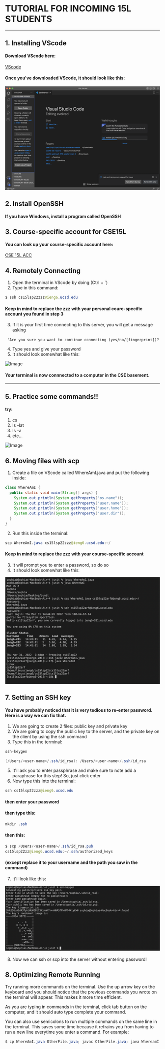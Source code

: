 
# TUTORIAL FOR INCOMING 15L STUDENTS 
---
## 1. Installing VScode 
#### Download VScode here:


[VScode](https://code.visualstudio.com/download)


#### Once you've downloaded VScode, it should look like this: 


![Image](vscode.png)

## 2. Install OpenSSH 
#### If you have Windows, install a program called OpenSSH

## 3. Course-specific account for CSE15L 
#### You can look up your course-specific account here:


[CSE 15L ACC](https://sdacs.ucsd.edu/~icc/index.php)


## 4. Remotely Connecting 
1. Open the terminal in VScode by doing (Ctrl + `)
2. Type in this command: 


``` java
$ ssh cs15lsp22zzz@ieng6.ucsd.edu 
```
#### Keep in mind to replace the zzz with your personal coure-specific account you found in step 3
3. If it is your first time connecting to this server, you will get a message asking


``` "Are you sure you want to continue connecting (yes/no/[fingerprint])?``` 


4. Type yes and give your password 
5. It should look somewhat like this: 


![Image](step4.png)


#### Your terminal is now connnected to a computer in the CSE basement. 

---

## 5. Practice some commands!! 
#### try:
1. cs 
2. ls -lat
3. ls -a 
4. etc... 


![Image](commands.png)

## 6. Moving files with scp
1. Create a file on VScode called WhereAmI.java and put the following inside:
``` java
class WhereAmI {
  public static void main(String[] args) {
    System.out.println(System.getProperty("os.name"));
    System.out.println(System.getProperty("user.name"));
    System.out.println(System.getProperty("user.home"));
    System.out.println(System.getProperty("user.dir"));
  }
}
```

2. Run this inside the terminal:
``` java
scp WhereAmI.java cs15lsp22zzz@ieng6.ucsd.edu:~/
```


#### Keep in mind to replace the zzz with your course-specific account 

3. It will prompt you to enter a password, so do so
4. It should look somewhat like this: 


![Image](scp.png)


## 7. Setting an SSH key 
#### You have probably noticed that it is very tedious to re-enter password. Here is a way we can fix that. 


1. We are going to create 2 files: public key and private key 
2. We are going to copy the public key to the server, and the private key on the client by using the ssh command
3. Type this in the terminal:  
``` java
ssh-keygen
``` 

```java
(/Users/<user-name>/.ssh/id_rsa): /Users/<user-name>/.ssh/id_rsa 
```


  5. It'll ask you to enter passphrase and make sure to note add a paraphrase for this step! So, just click enter 
  6. Now type this into the terminal:
  ``` java 
  ssh cs15lsp22zzz@ieng6.ucsd.edu
  ```
  
#### then enter your password 
#### then type this:
 ``` java 
 mkdir .ssh
 ``` 
#### then this:
  ``` java
  $ scp /Users/<user-name>/.ssh/id_rsa.pub
cs15lsp22zz@ieng6.ucsd.edu:~/.ssh/authorized_keys
``` 
#### (except replace it to your username and the path you saw in the command)
  7. It'll look like this:


  ![Image](keygen.png)
  
  
  8. Now we can ssh or scp into the server without entering password!

  
## 8. Optimizing Remote Running 
Try running more commands on the terminal. Use the up arrow key on the keyboard and you should notice that the previous commands you wrote on the terminal will appear. This makes it more time efficient. 


As you are typing in commands in the terminal, click tab button on the computer, and it should auto type complete your command. 

You can also use semicolons to run multiple commands on the same line in the terminal. This saves some time because it refrains you from having to run a new line everytime you enter a command. For example:

```java 
$ cp WhereAmI.java OtherFile.java; javac OtherFile.java; java WhereamI
```


